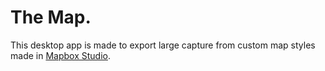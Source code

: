 # The Map.
This desktop app is made to export large capture from custom map styles made in [Mapbox Studio](https://www.mapbox.com/studio/).
